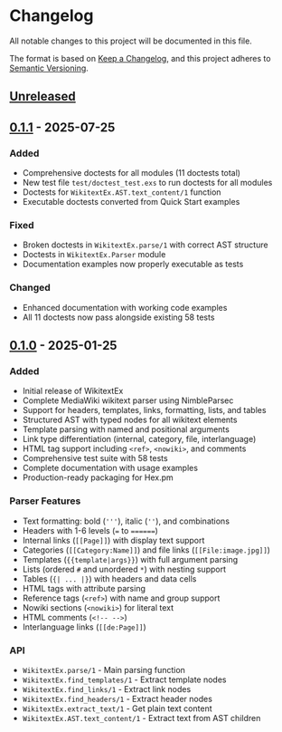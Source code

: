# Changelog

All notable changes to this project will be documented in this file.

The format is based on [Keep a Changelog](https://keepachangelog.com/en/1.0.0/),
and this project adheres to [Semantic Versioning](https://semver.org/spec/v2.0.0.html).

## [Unreleased]

## [0.1.1] - 2025-07-25

### Added
- Comprehensive doctests for all modules (11 doctests total)
- New test file `test/doctest_test.exs` to run doctests for all modules
- Doctests for `WikitextEx.AST.text_content/1` function
- Executable doctests converted from Quick Start examples

### Fixed
- Broken doctests in `WikitextEx.parse/1` with correct AST structure
- Doctests in `WikitextEx.Parser` module
- Documentation examples now properly executable as tests

### Changed
- Enhanced documentation with working code examples
- All 11 doctests now pass alongside existing 58 tests

## [0.1.0] - 2025-01-25

### Added
- Initial release of WikitextEx
- Complete MediaWiki wikitext parser using NimbleParsec
- Support for headers, templates, links, formatting, lists, and tables
- Structured AST with typed nodes for all wikitext elements
- Template parsing with named and positional arguments
- Link type differentiation (internal, category, file, interlanguage)
- HTML tag support including `<ref>`, `<nowiki>`, and comments
- Comprehensive test suite with 58 tests
- Complete documentation with usage examples
- Production-ready packaging for Hex.pm

### Parser Features
- Text formatting: bold (`'''`), italic (`''`), and combinations
- Headers with 1-6 levels (`=` to `======`)
- Internal links (`[[Page]]`) with display text support
- Categories (`[[Category:Name]]`) and file links (`[[File:image.jpg]]`)
- Templates (`{{template|args}}`) with full argument parsing
- Lists (ordered `#` and unordered `*`) with nesting support
- Tables (`{| ... |}`) with headers and data cells
- HTML tags with attribute parsing
- Reference tags (`<ref>`) with name and group support
- Nowiki sections (`<nowiki>`) for literal text
- HTML comments (`<!-- -->`)
- Interlanguage links (`[[de:Page]]`)

### API
- `WikitextEx.parse/1` - Main parsing function
- `WikitextEx.find_templates/1` - Extract template nodes
- `WikitextEx.find_links/1` - Extract link nodes  
- `WikitextEx.find_headers/1` - Extract header nodes
- `WikitextEx.extract_text/1` - Get plain text content
- `WikitextEx.AST.text_content/1` - Extract text from AST children

[Unreleased]: https://github.com/phiilu/wikitext_ex/compare/v0.1.1...HEAD
[0.1.1]: https://github.com/phiilu/wikitext_ex/compare/v0.1.0...v0.1.1
[0.1.0]: https://github.com/phiilu/wikitext_ex/releases/tag/v0.1.0